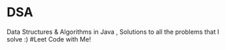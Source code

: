 # DSA
Data Structures &amp; Algorithms in Java , Solutions to all the problems that I solve :)
#Leet Code with Me!
